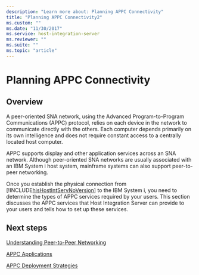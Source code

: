 ```yaml
---
description: "Learn more about: Planning APPC Connectivity"
title: "Planning APPC Connectivity2"
ms.custom: ""
ms.date: "11/30/2017"
ms.service: host-integration-server
ms.reviewer: ""
ms.suite: ""
ms.topic: "article"
---
```

# Planning APPC Connectivity

## Overview
A peer-oriented SNA network, using the Advanced Program-to-Program Communications (APPC) protocol, relies on each device in the network to communicate directly with the others. Each computer depends primarily on its own intelligence and does not require constant access to a centrally located host computer.  
  
 APPC supports display and other application services across an SNA network. Although peer-oriented SNA networks are usually associated with an IBM System i host system, mainframe systems can also support peer-to-peer networking.  
  
 Once you establish the physical connection from [!INCLUDE[hisHostIntServNoVersion](../includes/hishostintservnoversion-md.md)] to the IBM System i, you need to determine the types of APPC services required by your users. This section discusses the APPC services that Host Integration Server can provide to your users and tells how to set up these services.  
  
## Next steps
 [Understanding Peer-to-Peer Networking](../core/understanding-peer-to-peer-networking2.md)  
  
 [APPC Applications](../core/appc-applications2.md)  
  
 [APPC Deployment Strategies](../core/appc-deployment-strategies1.md)  
  
